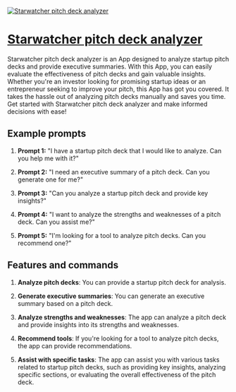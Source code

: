 [![Starwatcher pitch deck analyzer](https://files.oaiusercontent.com/file-l0zQSxxfYvdKxUran9u05UPg?se=2123-10-17T10%3A11%3A30Z&sp=r&sv=2021-08-06&sr=b&rscc=max-age%3D31536000%2C%20immutable&rscd=attachment%3B%20filename%3DStarwatcher-big.png&sig=Zsb77BYN73bqbwDFOXphIwfKE6LShqkiOn3vQI/THNY%3D)](https://chat.openai.com/g/g-aJp6BLoFg-starwatcher-pitch-deck-analyzer)

# [Starwatcher pitch deck analyzer](https://chat.openai.com/g/g-aJp6BLoFg-starwatcher-pitch-deck-analyzer)

Starwatcher pitch deck analyzer is an App designed to analyze startup pitch decks and provide executive summaries. With this App, you can easily evaluate the effectiveness of pitch decks and gain valuable insights. Whether you're an investor looking for promising startup ideas or an entrepreneur seeking to improve your pitch, this App has got you covered. It takes the hassle out of analyzing pitch decks manually and saves you time. Get started with Starwatcher pitch deck analyzer and make informed decisions with ease!

## Example prompts

1. **Prompt 1:** "I have a startup pitch deck that I would like to analyze. Can you help me with it?"

2. **Prompt 2:** "I need an executive summary of a pitch deck. Can you generate one for me?"

3. **Prompt 3:** "Can you analyze a startup pitch deck and provide key insights?"

4. **Prompt 4:** "I want to analyze the strengths and weaknesses of a pitch deck. Can you assist me?"

5. **Prompt 5:** "I'm looking for a tool to analyze pitch decks. Can you recommend one?"

## Features and commands

1. **Analyze pitch decks**: You can provide a startup pitch deck for analysis.

2. **Generate executive summaries**: You can generate an executive summary based on a pitch deck.

3. **Analyze strengths and weaknesses**: The app can analyze a pitch deck and provide insights into its strengths and weaknesses.

4. **Recommend tools**: If you're looking for a tool to analyze pitch decks, the app can provide recommendations.

5. **Assist with specific tasks**: The app can assist you with various tasks related to startup pitch decks, such as providing key insights, analyzing specific sections, or evaluating the overall effectiveness of the pitch deck.